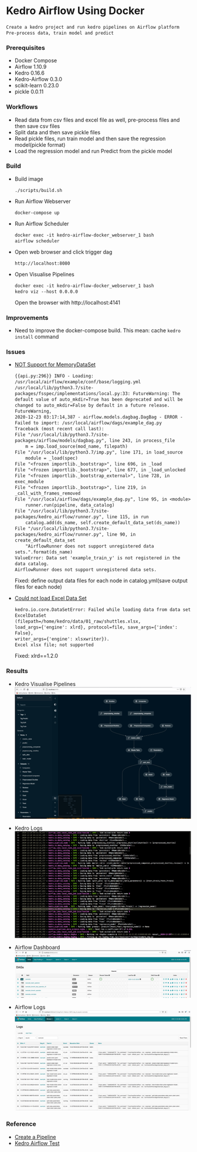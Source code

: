 # Kedro Airflow Using Docker
    Create a kedro project and run kedro pipelines on Airflow platform
    Pre-process data, train model and predict

### Prerequisites
+ Docker Compose
+ Airflow 1.10.9
+ Kedro 0.16.6
+ Kedro-Airflow 0.3.0
+ scikit-learn 0.23.0
+ pickle 0.0.11

### Workflows
+ Read data from csv files and excel file as well, pre-process files and then save csv files
+ Split data and then save pickle files
+ Read pickle files, run train model and then save the regression model(pickle format)
+ Load the regression model and run Predict from the pickle model

### Build
+ Build image
    ```
    ./scripts/build.sh
    ```

+ Run Airflow Webserver
    ```
    docker-compose up
    ```

+ Run Airflow Scheduler
    ```
    docker exec -it kedro-airflow-docker_webserver_1 bash
    airflow scheduler
    ```

+ Open web browser and click trigger dag
    ```
    http://localhost:8080
    ```

+ Open Visualise Pipelines
    ```
    docker exec -it kedro-airflow-docker_webserver_1 bash
    kedro viz --host 0.0.0.0
    ```
    Open the browser with http://localhost:4141

### Improvements
+ Need to improve the docker-compose build. This mean: cache `kedro install` command


### Issues
+ [NOT Support for MemoryDataSet](https://github.com/quantumblacklabs/kedro-airflow/issues/41)
    ```
    {{api.py:296}} INFO - Loading: /usr/local/airflow/example/conf/base/logging.yml
    /usr/local/lib/python3.7/site-packages/fsspec/implementations/local.py:33: FutureWarning: The default value of auto_mkdir=True has been deprecated and will be changed to auto_mkdir=False by default in a future release.
    FutureWarning,
    2020-12-23 03:17:14,387 - airflow.models.dagbag.DagBag - ERROR - Failed to import: /usr/local/airflow/dags/example_dag.py
    Traceback (most recent call last):
    File "/usr/local/lib/python3.7/site-packages/airflow/models/dagbag.py", line 243, in process_file
        m = imp.load_source(mod_name, filepath)
    File "/usr/local/lib/python3.7/imp.py", line 171, in load_source
        module = _load(spec)
    File "<frozen importlib._bootstrap>", line 696, in _load
    File "<frozen importlib._bootstrap>", line 677, in _load_unlocked
    File "<frozen importlib._bootstrap_external>", line 728, in exec_module
    File "<frozen importlib._bootstrap>", line 219, in _call_with_frames_removed
    File "/usr/local/airflow/dags/example_dag.py", line 95, in <module>
        runner.run(pipeline, data_catalog)
    File "/usr/local/lib/python3.7/site-packages/kedro_airflow/runner.py", line 115, in run
        catalog.add(ds_name, self.create_default_data_set(ds_name))
    File "/usr/local/lib/python3.7/site-packages/kedro_airflow/runner.py", line 90, in create_default_data_set
        "AirflowRunner does not support unregistered data sets.".format(ds_name)
    ValueError: Data set 'example_train_y' is not registered in the data catalog.
    AirflowRunner does not support unregistered data sets.

    ```
    Fixed: define output data files for each node in catalog.yml(save output files for each node)

+ [Could not load Excel Data Set](https://exerror.com/xlrd-biffh-xlrderror-excel-xlsx-file-not-supported/)
    ```
    kedro.io.core.DataSetError: Failed while loading data from data set ExcelDataSet
    (filepath=/home/kedro/data/01_raw/shuttles.xlsx,
    load_args={'engine': xlrd}, protocol=file, save_args={'index': False},
    writer_args={'engine': xlsxwriter}).
    Excel xlsx file; not supported
    ```
    Fixed: xlrd==1.2.0


### Results
+ Kedro Visualise Pipelines
![Kedro Viz](images/Kedro-Viz.jpg)

+ Kedro Logs
![Kedro Logs](images/Kedro-Logs.jpg)

+ Airflow Dashboard
![Airflow Dashboard](images/Airflow-Dashboard.jpg)

+ Airflow Logs
![Airflow Logs](images/Airflow-Logs.jpg)

### Reference
+ [Create a Pipeline](https://kedro.readthedocs.io/en/0.16.6/03_tutorial/04_create_pipelines.html)
+ [Kedro Airflow Test](https://github.com/evanmiller29/kedro-airflow-test)
